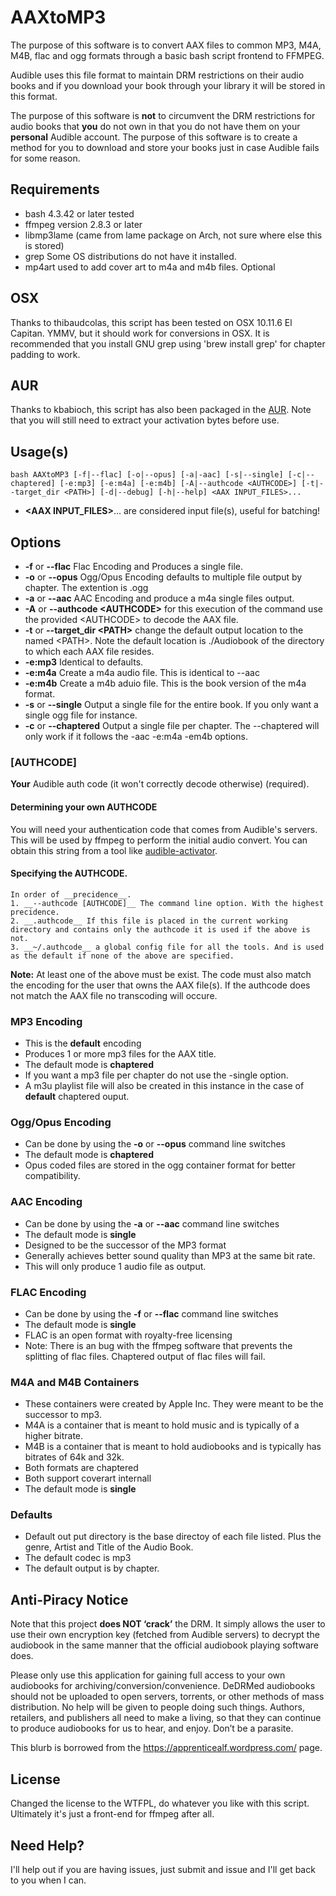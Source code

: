 # AAXtoMP3
The purpose of this software is to convert AAX files to common MP3, M4A, M4B, flac and ogg formats
through a basic bash script frontend to FFMPEG.

Audible uses this file format to maintain DRM restrictions on their audio
books and if you download your book through your library it will be
stored in this format.

The purpose of this software is **not** to circumvent the DRM restrictions
for audio books that **you** do not own in that you do not have them on
your **personal** Audible account. The purpose of this software is to
create a method for you to download and store your books just in case
Audible fails for some reason.

## Requirements
* bash 4.3.42 or later tested
* ffmpeg version 2.8.3 or later
* libmp3lame (came from lame package on Arch, not sure where else this is stored)
* grep Some OS distributions do not have it installed.
* mp4art used to add cover art to m4a and m4b files. Optional

## OSX
Thanks to thibaudcolas, this script has been tested on OSX 10.11.6 El Capitan. YMMV, but it should work for 
conversions in OSX. It is recommended that you install GNU grep using 'brew install grep' for chapter padding to work.

## AUR
Thanks to kbabioch, this script has also been packaged in the [AUR](https://aur.archlinux.org/packages/aaxtomp3-git/). Note that you will still need to extract your activation bytes before use.

## Usage(s)
```
bash AAXtoMP3 [-f|--flac] [-o|--opus] [-a|-aac] [-s|--single] [-c|--chaptered] [-e:mp3] [-e:m4a] [-e:m4b] [-A|--authcode <AUTHCODE>] [-t|--target_dir <PATH>] [-d|--debug] [-h|--help] <AAX INPUT_FILES>...
```

* **&lt;AAX INPUT_FILES&gt;**... are considered input file(s), useful for batching!

## Options
* **-f** or **--flac**   Flac Encoding and Produces a single file.
* **-o** or **--opus**   Ogg/Opus Encoding defaults to multiple file output by chapter. The extention is .ogg
* **-a** or **--aac**    AAC Encoding and produce a m4a single files output.
* **-A** or **--authcode &lt;AUTHCODE&gt;** for this execution of the command use the provided &lt;AUTHCODE&gt; to decode the AAX file.
* **-t** or **--target_dir &lt;PATH&gt;** change the default output location to the named &lt;PATH&gt;. Note the default location is ./Audiobook of the directory to which each AAX file resides.
* **-e:mp3**         Identical to defaults.
* **-e:m4a**         Create a m4a audio file. This is identical to --aac
* **-e:m4b**         Create a m4b aduio file. This is the book version of the m4a format. 
* **-s** or **--single**    Output a single file for the entire book. If you only want a single ogg file for instance.
* **-c** or **--chaptered** Output a single file per chapter. The --chaptered will only work if it follows the -aac -e:m4a -em4b options. 


### [AUTHCODE] 
**Your** Audible auth code (it won't correctly decode otherwise) (required).

#### Determining your own AUTHCODE
You will need your authentication code that comes from Audible's servers. This 
will be used by ffmpeg to perform the initial audio convert. You can obtain 
this string from a tool like 
[audible-activator](https://github.com/inAudible-NG/audible-activator).

#### Specifying the AUTHCODE.
    In order of __precidence__.
    1. __--authcode [AUTHCODE]__ The command line option. With the highest precidence.
    2. __.authcode__ If this file is placed in the current working directory and contains only the authcode it is used if the above is not.
    3. __~/.authcode__ a global config file for all the tools. And is used as the default if none of the above are specified.
__Note:__ At least one of the above must be exist. The code must also match the encoding for the user that owns the AAX file(s). If the authcode does not match the AAX file no transcoding will occure.


### MP3 Encoding
* This is the **default** encoding
* Produces 1 or more mp3 files for the AAX title.
* The default mode is **chaptered**
* If you want a mp3 file per chapter do not use the -single option. 
* A m3u playlist file will also be created in this instance in the case of **default** chaptered ouput.

### Ogg/Opus Encoding
* Can be done by using the **-o** or **--opus** command line switches
* The default mode is **chaptered**
* Opus coded files are stored in the ogg container format for better compatibility.

### AAC Encoding
* Can be done by using the **-a** or **--aac** command line switches
* The default mode is **single**
* Designed to be the successor of the MP3 format
* Generally achieves better sound quality than MP3 at the same bit rate.
* This will only produce 1 audio file as output.

### FLAC Encoding
* Can be done by using the **-f** or **--flac** command line switches
* The default mode is **single**
* FLAC is an open format with royalty-free licensing
* Note: There is an bug with the ffmpeg software that prevents the splitting of flac files. Chaptered output of flac files will fail.

### M4A and M4B Containers ###
* These containers were created by Apple Inc. They were meant to be the successor to mp3.
* M4A is a container that is meant to hold music and is typically of a higher bitrate.
* M4B is a container that is meant to hold audiobooks and is typically has bitrates of 64k and 32k.
* Both formats are chaptered
* Both support coverart internall
* The default mode is **single**

### Defaults
* Default out put directory is the base directoy of each file listed. Plus the genre, Artist and Title of the Audio Book.
* The default codec is mp3
* The default output is by chapter.
 
## Anti-Piracy Notice
Note that this project **does NOT ‘crack’** the DRM. It simply allows the user to
use their own encryption key (fetched from Audible servers) to decrypt the
audiobook in the same manner that the official audiobook playing software does.

Please only use this application for gaining full access to your own audiobooks
for archiving/conversion/convenience. DeDRMed audiobooks should not be uploaded
to open servers, torrents, or other methods of mass distribution. No help will
be given to people doing such things. Authors, retailers, and publishers all
need to make a living, so that they can continue to produce audiobooks for us to
hear, and enjoy. Don’t be a parasite.

This blurb is borrowed from the https://apprenticealf.wordpress.com/ page.

## License
Changed the license to the WTFPL, do whatever you like with this script. Ultimately it's just a front-end for ffmpeg after all.

## Need Help?
I'll help out if you are having issues, just submit and issue and I'll get back to you when I can.
